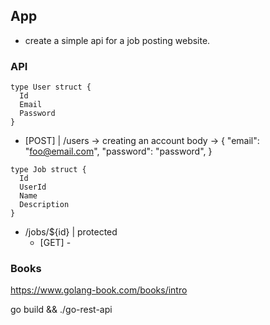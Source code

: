 ## App
  - create a simple api for a job posting website.

### API

```
type User struct {
  Id
  Email
  Password
}
```
- [POST] | /users -> creating an account
  body -> {
    "email": "foo@email.com",
    "password": "password",
  }
```
type Job struct {
  Id
  UserId
  Name
  Description
}
```
* /jobs/${id} | protected
  * [GET] -

### Books
  https://www.golang-book.com/books/intro

go build && ./go-rest-api
